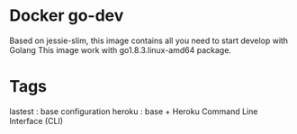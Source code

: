 # Docker go-dev
Based on jessie-slim, this image contains all you need to start develop with Golang
This image work with go1.8.3.linux-amd64 package.

# Tags
lastest : base configuration 
heroku  : base + Heroku Command Line Interface (CLI)

